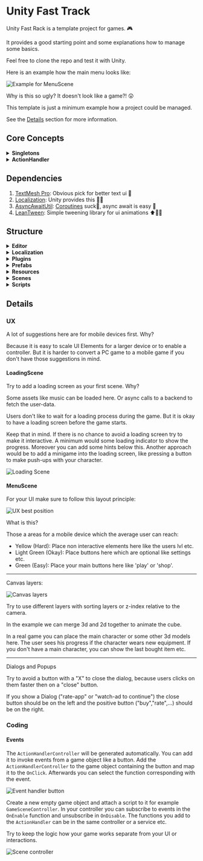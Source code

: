 # Unity Fast Track

Unity Fast Rack is a template project for games. 🎮

It provides a good starting point and some explanations how to manage some basics.

Feel free to clone the repo and test it with Unity.

Here is an example how the main menu looks like:

![Example for MenuScene](docs/images/fast-track-overview.png)

Why is this so ugly? It doesn't look like a game?! 😲

This template is just a minimum example how a project could be managed. 

See the [Details](#details) section for more information.

## Core Concepts

<details>
  <summary><strong>Singletons</strong></summary>

Use singletons for unique classes which are used by multiple scenes or other scripts.

For example if you want to use and control sound you can use a singleton for this.
Sound files can be very large for loading on a mobile device.
The singleton provides a way to load the files in a loading screen and reuse the same class everywhere.
For a good experience you should load most async stuff in a loading screen and not during the game.

How to use it in the code?

As an example look at ``Scripts/Utils/DebugManager`` or ``Scripts/Utils/Sound/SoundManager``.
The script extends the Singleton Class, which provides the an interface for loading and providing functions and
parameters for other classes.

If you create a new Manager-Class add it to the ``Scripts/Singleton/SingletonsLoader`` and in Unity create a new Empty
and add it to ``Prefabs/Utils/_Singletons``.
The new Manager will be automatically loaded in the ``LoadingScene`` and you can access it everywhere
with ``Debug.Log(DebugManager.instance.debug)``.

</details>

<details>
  <summary><strong>ActionHandler</strong></summary>

You can find the ActionHandler under  ``Scripts/Utils/ActionHandler.cs``.
Purpose of this is to bundle all possible events for the game in one file.

Why should I want to do this?

Try to separate UI and other interactions with logic!

If you use Unity you come to a point where you add a lot of scripts which should handle UI and do some calculation and
also a request to a backend.
At the end you drag & drop scripts from one game object to another, losing the overview in the hierarchy.

For a clean code just use the ``Scripts/Utils/ActionHandlerController.cs`` for buttons/ interactions and invoke an event.

In your scene all you have to do is to add a Controller-Script to an empty object and subscribe to the event
in `` private void OnEnable()``.
With this you can keep your logic in one place and you don't have to search in your hierarchy for it.

</details>

## Dependencies

1. [TextMesh Pro](https://docs.unity3d.com/Manual/com.unity.textmeshpro.html): Obvious pick for better text ui 📃
2. [Localization](https://docs.unity3d.com/Packages/com.unity.localization@1.0/manual/index.html): Unity provides this
   🏳‍🌈
3. [AsyncAwaitUtil](https://assetstore.unity.com/packages/tools/integration/async-await-support-101056): [Coroutines](https://docs.unity3d.com/Manual/Coroutines.html)
   suck🤮, async await is easy 🤯
4. [LeanTween](https://assetstore.unity.com/packages/tools/animation/leantween-3595): Simple tweening library for ui
   animations ⬆🏃‍♂️

## Structure

<details>
  <summary><strong>Editor</strong></summary>

Some scripts which should run in the unity editor in the background:

- DependencyCheck: Will look for all required dependencies
- ActionHandlerGenerator: Will generate a controller to trigger events from game objects

</details>

<details>
  <summary><strong>Localization</strong></summary>

All assets and strings which should be translated.

</details>

<details>
  <summary><strong>Plugins</strong></summary>

All Dependencies should be moved into this to separate them from your code.

</details>

<details>
  <summary><strong>Prefabs</strong></summary>

Predefined game objects to bundle or reuse.

</details>

<details>
  <summary><strong>Resources</strong></summary>

All files like materials, images, music etc.

</details>

<details>
  <summary><strong>Scenes</strong></summary>

All your scenes for your game.

</details>

<details>
  <summary><strong>Scripts</strong></summary>

All code you write.

</details>

## Details

### UX

A lot of suggestions here are for mobile devices first. Why?

Because it is easy to scale UI Elements for a larger device or to enable a controller.
But it is harder to convert a PC game to a mobile game if you don't have those suggestions in mind.

#### LoadingScene

Try to add a loading screen as your first scene. Why?

Some assets like music can be loaded here. Or async calls to a backend to fetch the user-data.

Users don't like to wait for a loading process during the game. But it is okay to have a loading screen before the game starts.

Keep that in mind. If there is no chance to avoid a loading screen try to make it interactive.
A minimum would some loading indicator to show the progress. Moreover you can add some hints below this.
Another approach would be to add a minigame into the loading screen, like pressing a button to make push-ups with your character.

![Loading Scene](docs/images/loading-scene.png)

#### MenuScene

For your UI make sure to follow this layout principle:

![UX best position](docs/images/ux-best-position.png)

What is this?

Those a areas for a mobile device which the average user can reach:

- Yellow (Hard): Place non interactive elements here like the users lvl etc.
- Light Green (Okay): Place buttons here which are optional like settings etc.
- Green (Easy): Place your main buttons here like 'play' or 'shop'.

---

Canvas layers:

![Canvas layers](docs/images/canvas-layers.png)

Try to use different layers with sorting layers or z-index relative to the camera.

In the example we can merge 3d and 2d together to animate the cube.

In a real game you can place the main character or some other 3d models here. 
The user sees his progress if the character wears new equipment.
If you don't have a main character, you can show the last bought item etc.


---

Dialogs and Popups

Try to avoid a button with a "X" to close the dialog, because users clicks on them faster then on a "close" button.

If you show a Dialog ("rate-app" or "watch-ad to continue") the close button should be on the left and the positive button ("buy","rate",...) should be on the right.


### Coding

#### Events

The ``ActionHandlerController`` will be generated automatically. You can add it to invoke events from a game object like a button.
Add the ``ActionHandlerController`` to the game object containing the button and map it to the ``OnClick``. 
Afterwards you can select the function corresponding with the event.

![Event handler button](docs/images/action-handler.png)

Create a new empty game object and attach a script to it for example ``GameSceneController``.
In your controller you can subscribe to events in the ``OnEnable`` function and unsubscribe in ``OnDisable``.
The functions you add to the ``ActionHandler`` can be in the same controller or a service etc.

Try to keep the logic how your game works separate from your UI or interactions.

![Scene controller](docs/images/subscribe-controller.png)